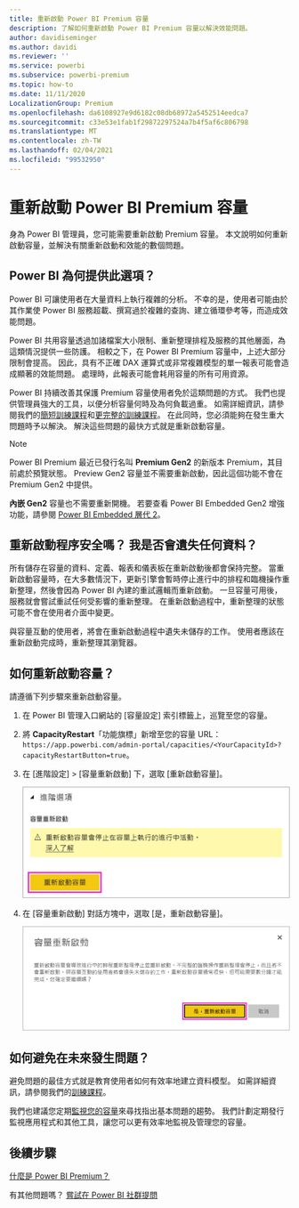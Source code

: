 ```yaml
---
title: 重新啟動 Power BI Premium 容量
description: 了解如何重新啟動 Power BI Premium 容量以解決效能問題。
author: davidiseminger
ms.author: davidi
ms.reviewer: ''
ms.service: powerbi
ms.subservice: powerbi-premium
ms.topic: how-to
ms.date: 11/11/2020
LocalizationGroup: Premium
ms.openlocfilehash: da6108927e9d6182c08db68972a5452514eedca7
ms.sourcegitcommit: c33e53e1fab1f29872297524a7b4f5af6c806798
ms.translationtype: MT
ms.contentlocale: zh-TW
ms.lasthandoff: 02/04/2021
ms.locfileid: "99532950"
---
```

# <a name="restart-a-power-bi-premium-capacity"></a>重新啟動 Power BI Premium 容量

身為 Power BI 管理員，您可能需要重新啟動 Premium 容量。 本文說明如何重新啟動容量，並解決有關重新啟動和效能的數個問題。

## <a name="why-does-power-bi-provide-this-option"></a>Power BI 為何提供此選項？

Power BI 可讓使用者在大量資料上執行複雜的分析。 不幸的是，使用者可能由於其作業使 Power BI 服務超載、撰寫過於複雜的查詢、建立循環參考等，而造成效能問題。

Power BI 共用容量透過加諸檔案大小限制、重新整理排程及服務的其他層面，為這類情況提供一些防護。 相較之下，在 Power BI Premium 容量中，上述大部分限制會提高。 因此，具有不正確 DAX 運算式或非常複雜模型的單一報表可能會造成顯著的效能問題。 處理時，此報表可能會耗用容量的所有可用資源。 

Power BI 持續改善其保護 Premium 容量使用者免於這類問題的方式。 我們也提供管理員強大的工具，以便分析容量何時及為何負載過重。 如需詳細資訊，請參閱我們的[簡短訓練課程](https://www.youtube.com/watch?v=UgsjMbhi_Bk&feature=youtu.be)和[更完整的訓練課程](https://powerbi.tips/2018/07/)。 在此同時，您必須能夠在發生重大問題時予以解決。 解決這些問題的最快方式就是重新啟動容量。

> [!NOTE]
> Power BI Premium 最近已發行名叫 **Premium Gen2** 的新版本 Premium，其目前處於預覽狀態。 Preview Gen2 容量並不需要重新啟動，因此這個功能不會在 Premium Gen2 中提供。
>
> **內嵌 Gen2** 容量也不需要重新開機。 若要查看 Power BI Embedded Gen2 增強功能，請參閱 [Power BI Embedded 層代 2](../developer/embedded/power-bi-embedded-generation-2.md)。

## <a name="is-the-restart-process-safe-will-i-lose-any-data"></a>重新啟動程序安全嗎？ 我是否會遺失任何資料？

所有儲存在容量的資料、定義、報表和儀表板在重新啟動後都會保持完整。 當重新啟動容量時，在大多數情況下，更新引擎會暫時停止進行中的排程和臨機操作重新整理，然後會因為 Power BI 內建的重試邏輯而重新啟動。 一旦容量可用後，服務就會嘗試重試任何受影響的重新整理。 在重新啟動過程中，重新整理的狀態可能不會在使用者介面中變更。 

與容量互動的使用者，將會在重新啟動過程中遺失未儲存的工作。 使用者應該在重新啟動完成時，重新整理其瀏覽器。

## <a name="how-do-i-restart-a-capacity"></a>如何重新啟動容量？

請遵循下列步驟來重新啟動容量。

1. 在 Power BI 管理入口網站的 [容量設定] 索引標籤上，巡覽至您的容量。 

1. 將 **CapacityRestart**「功能旗標」新增至您的容量 URL：`https://app.powerbi.com/admin-portal/capacities/<YourCapacityId>?capacityRestartButton=true`。

1. 在 [進階設定] > [容量重新啟動] 下，選取 [重新啟動容量]。

    ![重新啟動容量](media/service-admin-premium-restart/restart-capacity.png)

1. 在 [容量重新啟動] 對話方塊中，選取 [是，重新啟動容量]。

    ![確認重新啟動](media/service-admin-premium-restart/confirm-restart.png)

## <a name="how-can-i-prevent-issues-from-happening-in-the-future"></a>如何避免在未來發生問題？

避免問題的最佳方式就是教育使用者如何有效率地建立資料模型。 如需詳細資訊，請參閱我們的[訓練課程](https://powerbi.tips/2018/07/)。

我們也建議您定期[監視您的容量](service-admin-premium-monitor-capacity.md)來尋找指出基本問題的趨勢。 我們計劃定期發行監視應用程式和其他工具，讓您可以更有效率地監視及管理您的容量。

## <a name="next-steps"></a>後續步驟

[什麼是 Power BI Premium？](service-premium-what-is.md)

有其他問題嗎？ [嘗試在 Power BI 社群提問](https://community.powerbi.com/)
